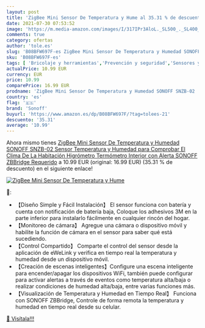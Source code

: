 ```yaml
---
layout: post
title: 'ZigBee Mini Sensor De Temperatura y Hume al 35.31 % de descuento'
date: 2021-07-30 07:53:52
image: 'https://m.media-amazon.com/images/I/317IPr3AloL._SL500_._SL400_.jpg'
comments: true
category: ofertas
author: 'tole.es'
slug: 'B08BFW697F-es ZigBee Mini Sensor De Temperatura y Humedad SONOFF SNZB-02...'
sku: 'B08BFW697F-es'
tags: [ 'Bricolaje y herramientas','Prevención y seguridad','Sensores y detectores de seguridad','sonoff', ]
actualPrice: 10.99 EUR
currency: EUR
price: 10.99
comparePrice: 16.99 EUR
prodname: 'ZigBee Mini Sensor De Temperatura y Humedad SONOFF SNZB-02  Sensor Temperatura y Humedad para Comprobar El Clima De La Habitación  Higrómetro Termómetro Interior con Alerta  SONOFF ZBBridge Requerido'
country: 'es'
flag: '🇪🇸'
brand: 'Sonoff'
buyurl: 'https://www.amazon.es/dp/B08BFW697F/?tag=tolees-21'
descuento: '35.31'
average: '10.99'
---
```


Ahora mismo tienes [ZigBee Mini Sensor De Temperatura y Humedad SONOFF SNZB-02  Sensor Temperatura y Humedad para Comprobar El Clima De La Habitación  Higrómetro Termómetro Interior con Alerta  SONOFF ZBBridge Requerido](https://www.amazon.es/dp/B08BFW697F/?tag=tolees-21) a 10.99 EUR (original: 16.99 EUR) (35.31 %  de descuento) en el siguiente enlace!

[![ZigBee Mini Sensor De Temperatura y Hume](https://m.media-amazon.com/images/I/317IPr3AloL._SL500_._SL400_.jpg)](https://www.amazon.es/dp/B08BFW697F/?tag=tolees-21)

🔎:

- 【Diseño Simple y Fácil Instalación】 El sensor funciona con batería y cuenta con notificación de batería baja, Coloque los adhesivos 3M en la parte inferior para instalarlo fácilmente en cualquier rincón del hogar.
- 【Monitoreo de cámara】 Agregue una cámara o dispositivo móvil y habilite la función de cámara en el sensor para saber qué está sucediendo.
- 【Control Compartido】 Comparte el control del sensor desde la aplicación de eWeLink y verifica en tiempo real la temperatura y humedad desde un dispositivo móvil.
- 【Creación de escenas inteligentes】Configure una escena inteligente para encender/apagar los dispositivos WiFi, también puede configurar para activar alertas a través de eventos como temperatura alta/baja o realizar condiciones de humedad alta/baja, entre varias funciones más.
- 【Visualización de Temperatura y Humedad en Tiempo Real】 Funciona con SONOFF ZBBridge, Controle de forma remota la temperatura y humedad en tiempo real desde su celular.

[🛒 Visítala!!!](https://www.amazon.es/dp/B08BFW697F/?tag=tolees-21)
